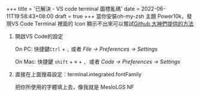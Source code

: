 +++
title = '已解決 - VS code terminal 圖標亂碼'
date = 2022-06-11T19:58:43+08:00
draft = true
+++
當你安裝oh-my-zsh 主題 Power10k，發現VS Code Terminal 裡面的 Icon 顯示不出來可以嘗試[Github 大神們提供的方法](https://github.com/romkatv/powerlevel10k/issues/671#issuecomment-621031981)

1. 開啟VS Code的設定
    
    On PC: 快捷鍵`Ctrl` + `,` 或者 *File → Preferences → Settings*
    
    On Mac: 快捷鍵 `shift` + `⌘` +  `,`  或者 *Code → Preferences → Settings*
    
2. 直接在上面搜尋設定：terminal.integrated.fontFamily
    
    把你所使用的字體填上去，像我就是 MesloLGS NF